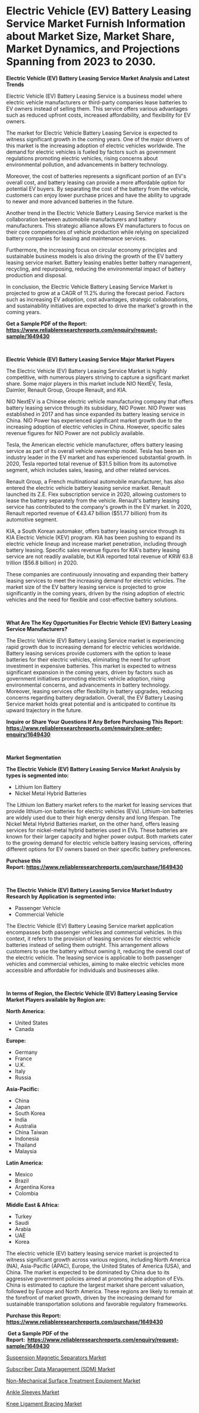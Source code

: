 <p><h1>Electric Vehicle (EV) Battery Leasing Service Market Furnish Information about Market Size, Market Share, Market Dynamics, and Projections Spanning from 2023 to 2030.</h1></p><p><strong>Electric Vehicle (EV) Battery Leasing Service Market Analysis and Latest Trends</strong></p>
<p><p>Electric Vehicle (EV) Battery Leasing Service is a business model where electric vehicle manufacturers or third-party companies lease batteries to EV owners instead of selling them. This service offers various advantages such as reduced upfront costs, increased affordability, and flexibility for EV owners.</p><p>The market for Electric Vehicle Battery Leasing Service is expected to witness significant growth in the coming years. One of the major drivers of this market is the increasing adoption of electric vehicles worldwide. The demand for electric vehicles is fueled by factors such as government regulations promoting electric vehicles, rising concerns about environmental pollution, and advancements in battery technology.</p><p>Moreover, the cost of batteries represents a significant portion of an EV's overall cost, and battery leasing can provide a more affordable option for potential EV buyers. By separating the cost of the battery from the vehicle, customers can enjoy lower purchase prices and have the ability to upgrade to newer and more advanced batteries in the future.</p><p>Another trend in the Electric Vehicle Battery Leasing Service market is the collaboration between automobile manufacturers and battery manufacturers. This strategic alliance allows EV manufacturers to focus on their core competencies of vehicle production while relying on specialized battery companies for leasing and maintenance services.</p><p>Furthermore, the increasing focus on circular economy principles and sustainable business models is also driving the growth of the EV battery leasing service market. Battery leasing enables better battery management, recycling, and repurposing, reducing the environmental impact of battery production and disposal.</p><p>In conclusion, the Electric Vehicle Battery Leasing Service Market is projected to grow at a CAGR of 11.2% during the forecast period. Factors such as increasing EV adoption, cost advantages, strategic collaborations, and sustainability initiatives are expected to drive the market's growth in the coming years.</p></p>
<p><strong>Get a Sample PDF of the Report:&nbsp; <a href="https://www.reliableresearchreports.com/enquiry/request-sample/1649430">https://www.reliableresearchreports.com/enquiry/request-sample/1649430</a></strong></p>
<p>&nbsp;</p>
<p><strong>Electric Vehicle (EV) Battery Leasing Service Major Market Players</strong></p>
<p><p>The Electric Vehicle (EV) Battery Leasing Service Market is highly competitive, with numerous players striving to capture a significant market share. Some major players in this market include NIO NextEV, Tesla, Daimler, Renault Group, Groupe Renault, and KIA.</p><p>NIO NextEV is a Chinese electric vehicle manufacturing company that offers battery leasing service through its subsidiary, NIO Power. NIO Power was established in 2017 and has since expanded its battery leasing service in China. NIO Power has experienced significant market growth due to the increasing adoption of electric vehicles in China. However, specific sales revenue figures for NIO Power are not publicly available.</p><p>Tesla, the American electric vehicle manufacturer, offers battery leasing service as part of its overall vehicle ownership model. Tesla has been an industry leader in the EV market and has experienced substantial growth. In 2020, Tesla reported total revenue of $31.5 billion from its automotive segment, which includes sales, leasing, and other related services.</p><p>Renault Group, a French multinational automobile manufacturer, has also entered the electric vehicle battery leasing service market. Renault launched its Z.E. Flex subscription service in 2020, allowing customers to lease the battery separately from the vehicle. Renault's battery leasing service has contributed to the company's growth in the EV market. In 2020, Renault reported revenue of €43.47 billion ($51.77 billion) from its automotive segment.</p><p>KIA, a South Korean automaker, offers battery leasing service through its KIA Electric Vehicle (KEV) program. KIA has been pushing to expand its electric vehicle lineup and increase market penetration, including through battery leasing. Specific sales revenue figures for KIA's battery leasing service are not readily available, but KIA reported total revenue of KRW 63.8 trillion ($56.8 billion) in 2020.</p><p>These companies are continuously innovating and expanding their battery leasing services to meet the increasing demand for electric vehicles. The market size of the EV battery leasing service is projected to grow significantly in the coming years, driven by the rising adoption of electric vehicles and the need for flexible and cost-effective battery solutions.</p></p>
<p>&nbsp;</p>
<p><strong>What Are The Key Opportunities For Electric Vehicle (EV) Battery Leasing Service Manufacturers?</strong></p>
<p><p>The Electric Vehicle (EV) Battery Leasing Service market is experiencing rapid growth due to increasing demand for electric vehicles worldwide. Battery leasing services provide customers with the option to lease batteries for their electric vehicles, eliminating the need for upfront investment in expensive batteries. This market is expected to witness significant expansion in the coming years, driven by factors such as government initiatives promoting electric vehicle adoption, rising environmental concerns, and advancements in battery technology. Moreover, leasing services offer flexibility in battery upgrades, reducing concerns regarding battery degradation. Overall, the EV Battery Leasing Service market holds great potential and is anticipated to continue its upward trajectory in the future.</p></p>
<p><strong>Inquire or Share Your Questions If Any Before Purchasing This Report: <a href="https://www.reliableresearchreports.com/enquiry/pre-order-enquiry/1649430">https://www.reliableresearchreports.com/enquiry/pre-order-enquiry/1649430</a></strong></p>
<p>&nbsp;</p>
<p><strong>Market Segmentation</strong></p>
<p><strong>The Electric Vehicle (EV) Battery Leasing Service Market Analysis by types is segmented into:</strong></p>
<p><ul><li>Lithium Ion Battery</li><li>Nickel Metal Hybrid Batteries</li></ul></p>
<p><p>The Lithium Ion Battery market refers to the market for leasing services that provide lithium-ion batteries for electric vehicles (EVs). Lithium-ion batteries are widely used due to their high energy density and long lifespan. The Nickel Metal Hybrid Batteries market, on the other hand, offers leasing services for nickel-metal hybrid batteries used in EVs. These batteries are known for their larger capacity and higher power output. Both markets cater to the growing demand for electric vehicle battery leasing services, offering different options for EV owners based on their specific battery preferences.</p></p>
<p><strong>Purchase this Report:&nbsp;<a href="https://www.reliableresearchreports.com/purchase/1649430">https://www.reliableresearchreports.com/purchase/1649430</a></strong></p>
<p>&nbsp;</p>
<p><strong>The Electric Vehicle (EV) Battery Leasing Service Market Industry Research by Application is segmented into:</strong></p>
<p><ul><li>Passenger Vehicle</li><li>Commercial Vehicle</li></ul></p>
<p><p>The Electric Vehicle (EV) Battery Leasing Service market application encompasses both passenger vehicles and commercial vehicles. In this context, it refers to the provision of leasing services for electric vehicle batteries instead of selling them outright. This arrangement allows customers to use the battery without owning it, reducing the overall cost of the electric vehicle. The leasing service is applicable to both passenger vehicles and commercial vehicles, aiming to make electric vehicles more accessible and affordable for individuals and businesses alike.</p></p>
<p>&nbsp;</p>
<p><strong>In terms of Region, the Electric Vehicle (EV) Battery Leasing Service Market Players available by Region are:</strong></p>
<p>
    <p> <strong> North America: </strong>
        <ul>
            <li>United States</li>
            <li>Canada</li>
        </ul>
        </p> 
    <p> <strong> Europe: </strong>
        <ul>
            <li>Germany</li>
            <li>France</li>
            <li>U.K.</li>
            <li>Italy</li>
            <li>Russia</li>
        </ul>
        </p> 
    <p> <strong> Asia-Pacific: </strong>
        <ul>
            <li>China</li>
            <li>Japan</li>
            <li>South Korea</li>
            <li>India</li>
            <li>Australia</li>
            <li>China Taiwan</li>
            <li>Indonesia</li>
            <li>Thailand</li>
            <li>Malaysia</li>
        </ul>
        </p> 
    <p> <strong> Latin America: </strong>
        <ul>
            <li>Mexico</li>
            <li>Brazil</li>
            <li>Argentina Korea</li>
            <li>Colombia</li>
        </ul>
        </p> 
    <p> <strong> Middle East & Africa: </strong>
        <ul>
            <li>Turkey</li>
            <li>Saudi</li>
            <li>Arabia</li>
            <li>UAE</li>
            <li>Korea</li>
        </ul>
    </p>
    </p>
<p><p>The electric vehicle (EV) battery leasing service market is projected to witness significant growth across various regions, including North America (NA), Asia-Pacific (APAC), Europe, the United States of America (USA), and China. The market is expected to be dominated by China due to its aggressive government policies aimed at promoting the adoption of EVs. China is estimated to capture the largest market share percent valuation, followed by Europe and North America. These regions are likely to remain at the forefront of market growth, driven by the increasing demand for sustainable transportation solutions and favorable regulatory frameworks.</p></p>
<p><strong>Purchase this Report: <a href="https://www.reliableresearchreports.com/purchase/1649430">https://www.reliableresearchreports.com/purchase/1649430</a></strong></p>
<p>&nbsp;<strong>Get a Sample PDF of the Report:&nbsp;&nbsp;<a href="https://www.reliableresearchreports.com/enquiry/request-sample/1649430">https://www.reliableresearchreports.com/enquiry/request-sample/1649430</a></strong></p>
<p><strong></strong></p>
<p><p><a href="https://medium.com/@donaldortega4f/suspension-magnetic-separators-market-size-reveals-the-best-marketing-channels-in-global-industry-708d0aebfb65">Suspension Magnetic Separators Market</a></p><p><a href="https://medium.com/@elwyncarter2023/subscriber-data-management-sdm-market-analysis-and-sze-forecasted-for-period-from-2023-to-2030-2c4ef1d629bf">Subscriber Data Management (SDM) Market</a></p><p><a href="https://github.com/santosh758595/Market-Research-Report-List-1/blob/main/non-mechanical-surface-treatment-equipment-market.md">Non-Mechanical Surface Treatment Equipment Market</a></p><p><a href="https://www.linkedin.com/pulse/ankle-sleeves-market-size-share-amp-trends-analysis/">Ankle Sleeves Market</a></p><p><a href="https://www.linkedin.com/pulse/knee-ligament-bracing-market-research-report-unlocks-analysis/">Knee Ligament Bracing Market</a></p></p>
